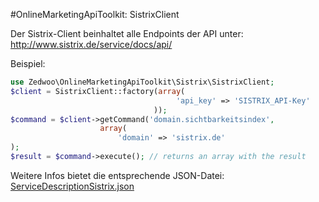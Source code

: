 #OnlineMarketingApiToolkit: SistrixClient

Der Sistrix-Client beinhaltet alle Endpoints der API unter: http://www.sistrix.de/service/docs/api/

Beispiel:

```php
use Zedwoo\OnlineMarketingApiToolkit\Sistrix\SistrixClient;
$client = SistrixClient::factory(array(
									 'api_key' => 'SISTRIX_API-Key'
								));
$command = $client->getCommand('domain.sichtbarkeitsindex',
					array(
						'domain' => 'sistrix.de'
);
$result = $command->execute(); // returns an array with the result
```

Weitere Infos bietet die entsprechende JSON-Datei:
[ServiceDescriptionSistrix.json](/Resources/ServiceDescriptionSistrix.json)